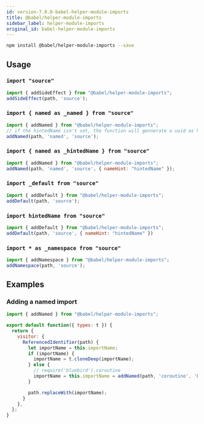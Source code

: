 ```yaml
---
id: version-7.0.0-babel-helper-module-imports
title: @babel/helper-module-imports
sidebar_label: helper-module-imports
original_id: babel-helper-module-imports
---
```


```sh
npm install @babel/helper-module-imports --save
```

## Usage

### `import "source"`

```js
import { addSideEffect } from "@babel/helper-module-imports";
addSideEffect(path, 'source');
```

### `import { named as _named } from "source"`

```js
import { addNamed } from "@babel/helper-module-imports";
// if the hintedName isn't set, the function will gennerate a uuid as hintedName itself such as '_named'
addNamed(path, 'named', 'source');
```

### `import { named as _hintedName } from "source"`

```js
import { addNamed } from "@babel/helper-module-imports";
addNamed(path, 'named', 'source', { nameHint: "hintedName" });
```

### `import _default from "source"`

```js
import { addDefault } from "@babel/helper-module-imports";
addDefault(path, 'source');
```

### `import hintedName from "source"`

```js
import { addDefault } from "@babel/helper-module-imports";
addDefault(path, 'source', { nameHint: "hintedName" })
```

### `import * as _namespace from "source"`

```js
import { addNamespace } from "@babel/helper-module-imports";
addNamespace(path, 'source');
```

## Examples

### Adding a named import

```js
import { addNamed } from "@babel/helper-module-imports";

export default function({ types: t }) {
  return {
    visitor: {
      ReferencedIdentifier(path) {
        let importName = this.importName;
        if (importName) {
          importName = t.cloneDeep(importName);
        } else {
          // require('bluebird').coroutine
          importName = this.importName = addNamed(path, 'coroutine', 'bluebird');
        }

        path.replaceWith(importName);
      }
    },
  };
}
```

